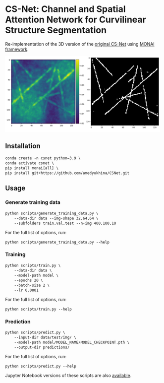 # CS-Net: Channel and Spatial Attention Network for Curvilinear Structure Segmentation

Re-implementation of the 3D version of the [original CS-Net](https://github.com/iMED-Lab/CS-Net) using [MONAI framework](https://github.com/Project-MONAI/MONAI). 


<img src="example.png" width="500">

## Installation

```angular2html
conda create -n csnet python=3.9 \
conda activate csnet \
pip install monai[all] \
pip install git+https://github.com/amedyukhina/CSNet.git
```

## Usage

### Generate training data

```angular2html
python scripts/generate_training_data.py \
    --data-dir data --img-shape 32,64,64 \
    --subfolders train,val,test --n-img 400,100,10
```

For the full list of options, run:
```angular2html
python scripts/generate_training_data.py --help
```

### Training

```angular2html
python scripts/train.py \
    --data-dir data \
    --model-path model \
    --epochs 20 \
    --batch-size 2 \
    --lr 0.0001
```

For the full list of options, run:
```angular2html
python scripts/train.py --help
```

### Prediction

```angular2html
python scripts/predict.py \
    --input-dir data/test/img/ \
    --model-path model/MODEL_NAME/MODEL_CHECKPOINT.pth \
    --output-dir predictions/
```

For the full list of options, run:
```angular2html
python scripts/predict.py --help
```

Jupyter Notebook versions of these scripts are also [available](notebooks).

